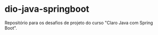 # dio-java-springboot
Repositório para os desafios de projeto do curso "Claro Java com Spring Boot".
